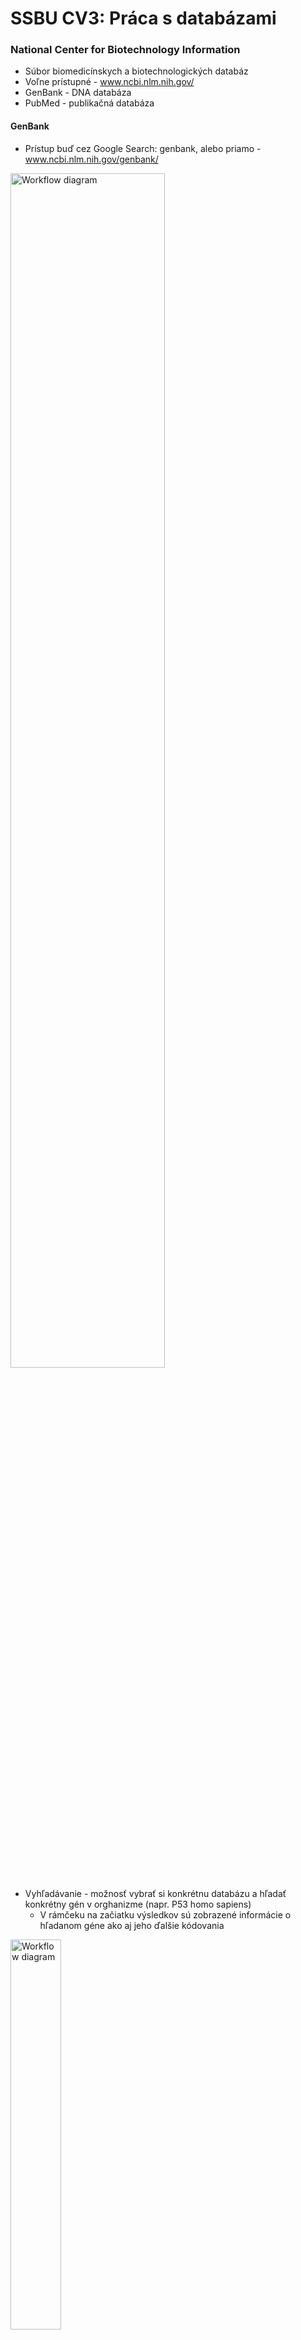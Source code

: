 # SSBU CV3: Práca s databázami

### National Center for Biotechnology Information
- Súbor biomedicínskych a biotechnologických databáz
- Voľne prístupné - www.ncbi.nlm.nih.gov/
- GenBank - DNA databáza
- PubMed - publikačná databáza

#### GenBank
- Prístup buď cez Google Search: genbank, alebo priamo - www.ncbi.nlm.nih.gov/genbank/

<img src="data/genbank1.png" alt="Workflow diagram" width="70%"/>

- Vyhľadávanie - možnosť vybrať si konkrétnu databázu a hľadať konkrétny gén v orghanizme (napr. P53 homo sapiens)
   - V rámčeku na začiatku výsledkov sú zobrazené informácie o hľadanom géne ako aj jeho ďalšie kódovania

<img src="data/genbank2.png" alt="Workflow diagram" width="40%"/>

- Taxonómia - zaradenie organizmov (druh, rod, čeľaď, ..) na základe ich vzájomných príbuzenských a evolučných vzťahov
   - Zobrazenie vo forme listu alebo stromu

 <img src="data/genbank3.png" alt="Workflow diagram" width="70%"/>
 
+ Výsledky vyhľadávania - označenie
   + Kompletná alebo čiastočná kódovacia sekvencia (complete cds/partial cds)
   + Prístupové číslo - AB082923.1
   + GenInfo Identifier - 23491728

 <img src="data/genbank4.png" alt="Workflow diagram" width="40%"/>
     
+ Zobrazenie výsledku - po otvorení vybraného výsledku (napr. Homo sapiens mRNA for P53, complete cds)
   + Štruktúrovaná forma
   + Základné údaje
  
 <img src="data/genbank5.png" alt="Workflow diagram" width="40%"/>

   + Zdroj a organizmus

 <img src="data/genbank6.png" alt="Workflow diagram" width="40%"/>
  
   + Informácie o publikácii
 
 <img src="data/genbank7.png" alt="Workflow diagram" width="40%"/>
  
   + Sekvencia (súbor údajov) - originálna nukleotidová sekvencia proteínu

 <img src="data/genbank8.png" alt="Workflow diagram" width="40%"/>
  
   + Vlastnosti - metadáta
  
  <img src="data/genbank9.png" alt="Workflow diagram" width="40%"/>
  
   + Zdroj, gén a kódovacia sekvencia CDS (kliknutím sa sekvencia zvýrazní v pôvodných údajoch)

 <img src="data/genbank10.png" alt="Workflow diagram" width="40%"/>
 
   + Translácia - preklad genetickej informácie nukleotidov na poradie aminokyselín

 <img src="data/genbank11.png" alt="Workflow diagram" width="40%"/>

   + Kódovanie aminokyselín:
     
 <img src="data/translation.png" alt="Workflow diagram" width="40%"/>
 
   + Zobrazenie detailov - spodný panel - dobré pri dlhých pôvodných sekvenciách (ostáva na obrazovke pri posúvaní sa smerom dolu)

 <img src="data/genbank12.png" alt="Workflow diagram" width="40%"/>
   
   - Export údajov do súboru

 <img src="data/genbank13.png" alt="Workflow diagram" width="25%"/>
 
   - Formát sekvencie
     - FASTA
     - Grafický
       
 <img src="data/genbank14.png" alt="Workflow diagram" width="50%"/>
  
 <img src="data/genbank15.png" alt="Workflow diagram" width="100%"/>
  
 - Zobrazenie detailov - nabehnutím myšou na jednotlivé úseky (región, poloha, dĺžka, odkazy na databázy)

   <img src="data/genbank16.png" alt="Workflow diagram" width="60%"/>
   
 - CDD (Conserved Domain Database) - anotácie proteínov, popis funkcie génu (zobrazenie podrobnejších informácií - obrázok, vlastnosti, taxonómia, ..)

  <img src="data/genbank17.png" alt="Workflow diagram" width="80%"/>

#### PubMed
- Prístup buď cez Google Search: pubmed, alebo priamo - www.pubmed.ncbi.nlm.nih.gov/

 <img src="data/pubmed1.png" alt="Workflow diagram" width="80%"/>
 
- Jednoduché vyhľadávanie alebo možnosť "Advanced"
  - Vytváranie dotazu podľa konkrétnych atribútov, alebo ich kombinácie (dáva aj nápovedu)

 <img src="data/pubmed2.png" alt="Workflow diagram" width="80%"/>
 <img src="data/pubmed3.png" alt="Workflow diagram" width="80%"/>
 <img src="data/pubmed4.png" alt="Workflow diagram" width="80%"/>
 
- Zoradenie výsledkov

 <img src="data/pubmed5.png" alt="Workflow diagram" width="30%"/>
 
- Filtrovanie výsledkov (full text, free full text)

 <img src="data/pubmed6.png" alt="Workflow diagram" width="20%"/>

- Výsledky vyhľadávania

 <img src="data/pubmed7.png" alt="Workflow diagram" width="60%"/>

- Detailné zobrazenie článku
   - PMID (PubMed Identifier), PMCID (PubMed Central Identifier), DOI (Digital Object Identifier)

  <img src="data/pubmed8.png" alt="Workflow diagram" width="60%"/>
 
   - Abstrakt a kľúčové slová

  <img src="data/pubmed9.png" alt="Workflow diagram" width="60%"/>
  
   - Obrázky

  <img src="data/pubmed10.png" alt="Workflow diagram" width="60%"/>
  
   - Podobné články

  <img src="data/pubmed11.png" alt="Workflow diagram" width="60%"/>
  
   - Citácie článku

  <img src="data/pubmed12.png" alt="Workflow diagram" width="60%"/>

   - Referencie použité v článku

  <img src="data/pubmed13.png" alt="Workflow diagram" width="60%"/>

   - Link na celý obsah článku
 
  <img src="data/pubmed14.png" alt="Workflow diagram" width="60%"/>
  
   - Vygenerovanie citácie, výber formátu citácie

  <img src="data/pubmed15.png" alt="Workflow diagram" width="50%"/>

   - Stiahnutie do súboru (citácia, abstrakt, PMID, ..)

  <img src="data/pubmed16.png" alt="Workflow diagram" width="80%"/>

  <img src="data/pubmed17.png" alt="Workflow diagram" width="50%"/>

----
##### Referencie
https://towardsdatascience.com/starting-off-in-bioinformatics-rna-transcription-and-translation-aaa7a91db031

www.ncbi.nlm.nih.gov/genbank/

www.pubmed.ncbi.nlm.nih.gov/
